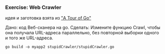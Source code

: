 ### Exercise: Web Crawler

идея и заготовка взята из ["A Tour of Go"](https://go.dev/tour/concurrency/10v)

Дано: код Веб-сканера на go.
Сделать: Измените функцию Crawl, чтобы она получала URL-адреса параллельно, без повторной выборки одного и того же URL-адреса.

`go build -o myapp2 stupidCrawler/stupidCrawler.go`
